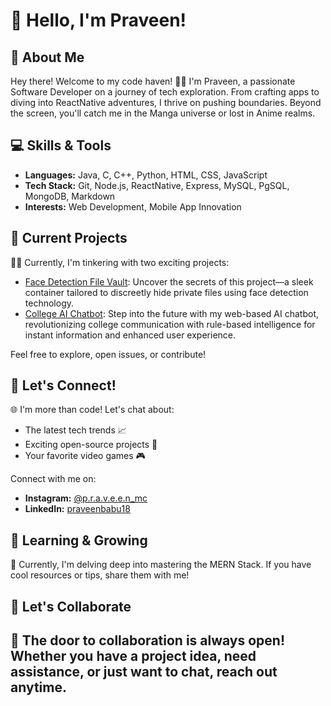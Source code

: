 # 👋 Hello, I'm Praveen!

## 🚀 About Me

Hey there! Welcome to my code haven! 👨‍💻 I'm Praveen, a passionate Software Developer on a journey of tech exploration. From crafting apps to diving into ReactNative adventures, I thrive on pushing boundaries. Beyond the screen, you'll catch me in the Manga universe or lost in Anime realms.

## 💻 Skills & Tools

- **Languages:** Java, C, C++, Python, HTML, CSS, JavaScript
- **Tech Stack:** Git, Node.js, ReactNative, Express, MySQL, PgSQL, MongoDB, Markdown
- **Interests:** Web Development, Mobile App Innovation

## 🚧 Current Projects

👨‍💻 Currently, I'm tinkering with two exciting projects:

- [Face Detection File Vault](https://github.com/Praveen-mc/face-recognition-vault): Uncover the secrets of this project—a sleek container tailored to discreetly hide private files using face detection technology.
- [College AI Chatbot](https://github.com/Praveen-mc/ChatBot_Flask): Step into the future with my web-based AI chatbot, revolutionizing college communication with rule-based intelligence for instant information and enhanced user experience.

Feel free to explore, open issues, or contribute!

## 🤔 Let's Connect!

🌐 I'm more than code! Let's chat about:

- The latest tech trends 📈
- Exciting open-source projects 🚀
- Your favorite video games 🎮

Connect with me on:

- **Instagram:** [@p.r.a.v.e.e.n_mc](https://www.instagram.com/p.r.a.v.e.e.n_mc/)
- **LinkedIn:** [praveenbabu18](https://www.linkedin.com/in/praveenbabu18/)

## 🌱 Learning & Growing

🚀 Currently, I'm delving deep into mastering the MERN Stack. If you have cool resources or tips, share them with me!

## 👥 Let's Collaborate

🤝 The door to collaboration is always open! Whether you have a project idea, need assistance, or just want to chat, reach out anytime.
---

